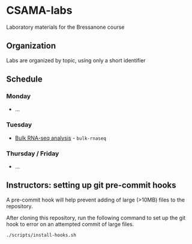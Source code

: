 # CSAMA-labs

Laboratory materials for the Bressanone course

## Organization

Labs are organized by topic, using only a short identifier

## Schedule

### Monday

* ...

### Tuesday

* [Bulk RNA-seq analysis](bulk-rnaseq/rnaseqGene_CSAMA2024.Rmd) - `bulk-rnaseq`

### Thursday / Friday

* ...

## Instructors: setting up git pre-commit hooks

A pre-commit hook will help prevent adding of large (>10MB) files to
the repository. 

After cloning this repository, run the following command to set up the
git hook to error on an attempted commit of large files.

```sh
./scripts/install-hooks.sh
```
